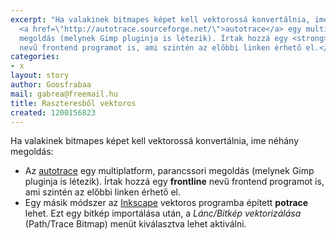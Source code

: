 ```yaml
---
excerpt: "Ha valakinek bitmapes képet kell vektorossá konvertálnia, ime néhány megoldás:\r\n<ul>\r\n<li>Az
  <a href=\"http://autotrace.sourceforge.net/\">autotrace</a> egy multiplatform, parancssori
  megoldás (melynek Gimp pluginja is létezik). Írtak hozzá egy <strong>frontline</strong>
  nevű frontend programot is, ami szintén az előbbi linken érhető el.</li>\r"
categories:
- x
layout: story
author: Goosfrabaa
mail: gabrea@freemail.hu
title: Raszteresből vektoros
created: 1200156823
---
```

Ha valakinek bitmapes képet kell vektorossá konvertálnia, ime néhány megoldás:
<ul>
<li>Az <a href="http://autotrace.sourceforge.net/">autotrace</a> egy multiplatform, parancssori megoldás (melynek Gimp pluginja is létezik). Írtak hozzá egy <strong>frontline</strong> nevű frontend programot is, ami szintén az előbbi linken érhető el.</li>
<li>Egy másik módszer az <a href="http://www.inkscape.org/">Inkscape</a> vektoros programba épített <strong>potrace</strong> lehet. Ezt egy bitkép importálása után, a <em>Lánc/Bitkép vektorizálása</em> (Path/Trace Bitmap) menüt kiválasztva lehet aktiválni.</li>
</ul>
